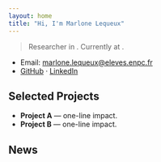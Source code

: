 ```yaml
---
layout: home
title: "Hi, I'm Marlone Lequeux"
---
```


> Researcher in <Applied Mathematics>. Currently at <MVA-ENS Paris Saclay>.

- Email: marlone.lequeux@eleves.enpc.fr
- [GitHub](https://github.com/MarloneLequeux) · [LinkedIn](#)

## Selected Projects
- **Project A** — one-line impact.
- **Project B** — one-line impact.

## News
